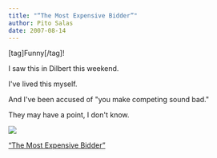```yaml
---
title: "“The Most Expensive Bidder”"
author: Pito Salas
date: 2007-08-14
---
```




[tag]Funny[/tag]!

I saw this in Dilbert this weekend.

I've lived this myself.

And I've been accused of "you make competing sound bad."

They may have a point, I don't know.

[![](https://i0.wp.com/www.unitedmedia.com/comics/dilbert/archive/images/dilbert2007081130942.jpg?w=584)](<http://www.unitedmedia.com/comics/dilbert/archive/dilbert-20070812.html>)


[“The Most Expensive Bidder”](None)
